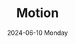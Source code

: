 ---
aliases: 
tags:
categories:
draft: false
slug: 
layout: motion
githubrepo: 
keywords: 
type: showcase/tokens
date:
- 2024-06-10 Monday
description:
- WonyoungJang.org
title: Motion
lastMod: 2024-06-22
---